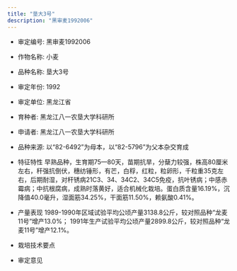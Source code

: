 ```yaml
---
title: "垦大3号"
description: "黑审麦1992006"
---
```

* 审定编号:  黑审麦1992006

*  作物名称:  小麦

*  品种名称:  垦大3号

*  审定年份:  1992

*  审定单位:  黑龙江省

* 育种者:  黑龙江八一农垦大学科研所

*  申请者:  黑龙江八一农垦大学科研所

*  品种来源:  以“82-6492”为母本，以“82-5796”为父本杂交育成

*  特征特性
早熟品种，生育期75—80天，苗期抗旱，分蘖力较强，株高80厘米左右，秆强抗倒伏，穗纺锤形，有芒，白稃，红粒，粒卵形，千粒重35克左右，后期耐湿，对秆锈病21C3、34、34C2、34C5免疫，抗叶锈病；中感赤霉病；中抗根腐病，成熟时落黄好，适合机械化栽培。蛋白质含量16.19%，沉降值40.0毫升，湿面筋34.25%，干面筋11.50%，赖氨酸0.41%。

*  产量表现
1989-1990年区域试验平均公顷产量3138.8公斤，较对照品种“龙麦11号”增产13.0%； 1991年生产试验平均公顷产量2899.8公斤，较对照品种“龙麦11号”增产12.1%。

*  栽培技术要点


*  审定意见

